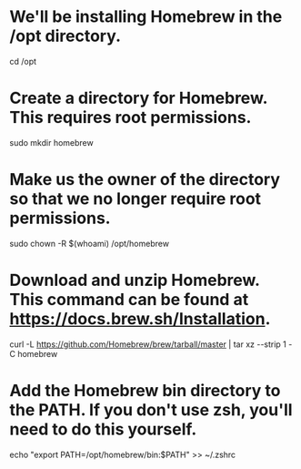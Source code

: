 # We'll be installing Homebrew in the /opt directory.
cd /opt

# Create a directory for Homebrew. This requires root permissions.
sudo mkdir homebrew

# Make us the owner of the directory so that we no longer require root permissions.
sudo chown -R $(whoami) /opt/homebrew

# Download and unzip Homebrew. This command can be found at https://docs.brew.sh/Installation.
curl -L https://github.com/Homebrew/brew/tarball/master | tar xz --strip 1 -C homebrew

# Add the Homebrew bin directory to the PATH. If you don't use zsh, you'll need to do this yourself.
echo "export PATH=/opt/homebrew/bin:$PATH" >> ~/.zshrc
